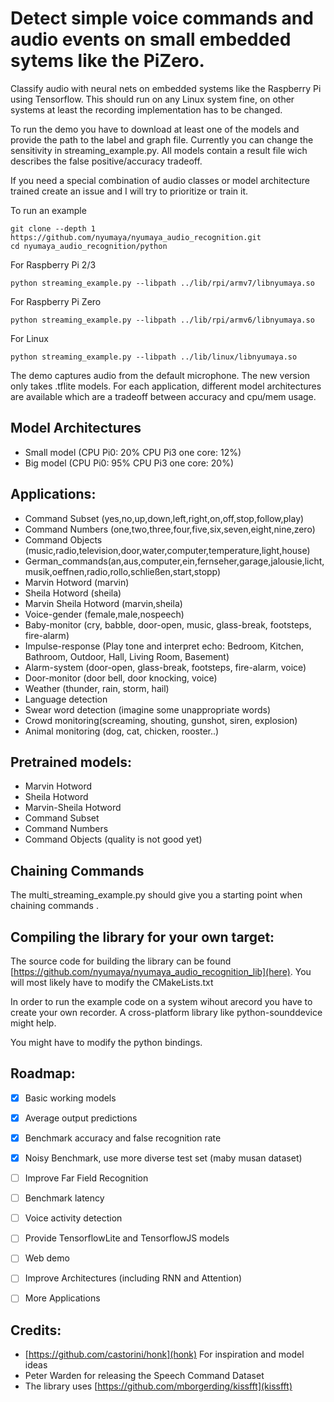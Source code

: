 # Detect simple voice commands and audio events on small embedded sytems like the PiZero.
Classify audio with neural nets on embedded systems like the Raspberry Pi using Tensorflow. This should run on any Linux system fine, on other systems at least the recording implementation has to be changed.

To run the demo you have to download at least one of the models and provide the path to the label and graph file. Currently you can change the sensitivity in streaming_example.py. All models contain a result file wich describes the false positive/accuracy tradeoff. 

If you need a special combination of audio classes or model architecture trained create an issue and I will try to prioritize or train it.


To run an example

```
git clone --depth 1 https://github.com/nyumaya/nyumaya_audio_recognition.git
cd nyumaya_audio_recognition/python 
```
For Raspberry Pi 2/3
```
python streaming_example.py --libpath ../lib/rpi/armv7/libnyumaya.so
```
For Raspberry Pi Zero
```
python streaming_example.py --libpath ../lib/rpi/armv6/libnyumaya.so
```

For Linux
```
python streaming_example.py --libpath ../lib/linux/libnyumaya.so
```




The demo captures audio from the default microphone. The new version only takes .tflite models.
For each application, different model architectures are available which are a tradeoff between accuracy and cpu/mem usage.

## Model Architectures
- Small model  (CPU Pi0: 20% CPU Pi3 one core: 12%)
- Big model    (CPU Pi0: 95% CPU Pi3 one core: 20%)


## Applications:
- Command Subset (yes,no,up,down,left,right,on,off,stop,follow,play)
- Command Numbers (one,two,three,four,five,six,seven,eight,nine,zero)
- Command Objects (music,radio,television,door,water,computer,temperature,light,house)
- German_commands(an,aus,computer,ein,fernseher,garage,jalousie,licht,musik,oeffnen,radio,rollo,schließen,start,stopp)
- Marvin Hotword (marvin)
- Sheila Hotword (sheila)
- Marvin Sheila Hotword (marvin,sheila)
- Voice-gender (female,male,nospeech)
- Baby-monitor (cry, babble, door-open, music, glass-break, footsteps, fire-alarm)
- Impulse-response (Play tone and interpret echo: Bedroom, Kitchen, Bathroom, Outdoor, Hall, Living Room, Basement)
- Alarm-system (door-open, glass-break, footsteps, fire-alarm, voice)
- Door-monitor (door bell, door knocking, voice)
- Weather (thunder, rain, storm, hail)
- Language detection
- Swear word detection (imagine some unappropriate words)
- Crowd monitoring(screaming, shouting, gunshot, siren, explosion)
- Animal monitoring (dog, cat, chicken, rooster..)

## Pretrained models:
- Marvin Hotword
- Sheila Hotword
- Marvin-Sheila Hotword
- Command Subset
- Command Numbers
- Command Objects (quality is not good yet)

## Chaining Commands

The multi_streaming_example.py should give you a starting point when chaining commands <marvin><start>.

## Compiling the library for your own target:

The source code for building the library can be found [https://github.com/nyumaya/nyumaya_audio_recognition_lib](here).
You will most likely have to modify the CMakeLists.txt 

In order to run the example code on a system wihout arecord you have to create your own recorder. A cross-platform library like python-sounddevice might help. 

You might have to modify the python bindings.

## Roadmap:
- [x] Basic working models
- [X] Average output predictions
- [X] Benchmark accuracy and false recognition rate
- [X] Noisy Benchmark, use more diverse test set (maby musan dataset)
- [ ] Improve Far Field Recognition
- [ ] Benchmark latency
- [ ] Voice activity detection
- [ ] Provide TensorflowLite and TensorflowJS models
- [ ] Web demo
- [ ] Improve Architectures (including RNN and Attention)
- [ ] More Applications 


## Credits:
- [https://github.com/castorini/honk](honk) For inspiration and model ideas
- Peter Warden for releasing the Speech Command Dataset
-  The library uses [https://github.com/mborgerding/kissfft](kissfft)

